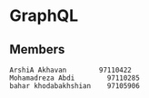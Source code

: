# GraphQL

## Members
    ArshiA Akhavan        97110422
    Mohamadreza Abdi        97110285
    bahar khodabakhshian    97105906
